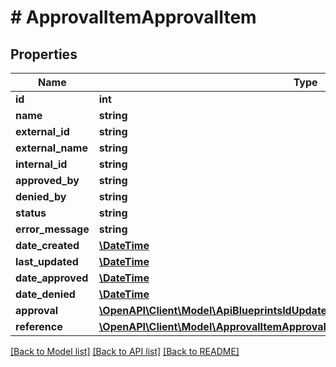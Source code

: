 # # ApprovalItemApprovalItem

## Properties

Name | Type | Description | Notes
------------ | ------------- | ------------- | -------------
**id** | **int** |  | [optional]
**name** | **string** |  | [optional]
**external_id** | **string** |  | [optional]
**external_name** | **string** |  | [optional]
**internal_id** | **string** |  | [optional]
**approved_by** | **string** |  | [optional]
**denied_by** | **string** |  | [optional]
**status** | **string** |  | [optional]
**error_message** | **string** |  | [optional]
**date_created** | [**\DateTime**](\DateTime.md) |  | [optional]
**last_updated** | [**\DateTime**](\DateTime.md) |  | [optional]
**date_approved** | [**\DateTime**](\DateTime.md) |  | [optional]
**date_denied** | [**\DateTime**](\DateTime.md) |  | [optional]
**approval** | [**\OpenAPI\Client\Model\ApiBlueprintsIdUpdatePermissionsResourcePermissionSites**](ApiBlueprintsIdUpdatePermissionsResourcePermissionSites.md) |  | [optional]
**reference** | [**\OpenAPI\Client\Model\ApprovalItemApprovalItemReference**](ApprovalItemApprovalItemReference.md) |  | [optional]

[[Back to Model list]](../../README.md#models) [[Back to API list]](../../README.md#endpoints) [[Back to README]](../../README.md)
